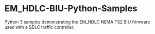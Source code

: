 # EM_HDLC-BIU-Python-Samples
Python 3 samples demonstrating the EM_HDLC NEMA TS2 BIU firmware used with a SDLC traffic controller.
